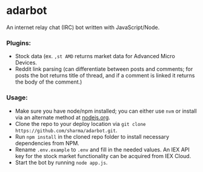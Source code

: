 # adarbot
An internet relay chat (IRC) bot written with JavaScript/Node.

### Plugins:
- Stock data (ex. `,st AMD` returns market data for Advanced Micro Devices.
- Reddit link parsing (can differentiate between posts and comments; for posts the bot returns title of thread, and if a comment is linked it returns the body of the comment.)

### Usage:
- Make sure you have node/npm installed; you can either use `nvm` or install via an alternate method at [nodejs.org](https://nodejs.org).
- Clone the repo to your deploy location via `git clone https://github.com/sharma/adarbot.git`.
- Run `npm install` in the cloned repo folder to install necessary dependencies from NPM.
- Rename `.env.example` to `.env` and fill in the needed values. An IEX API key for the stock market functionality can be acquired from IEX Cloud.
- Start the bot by running `node app.js`.
